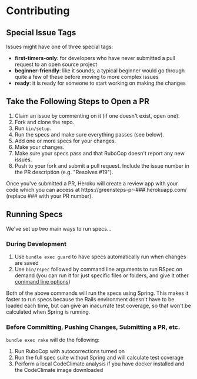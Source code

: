 # Contributing

## Special Issue Tags
Issues might have one of three special tags:
- **first-timers-only**: for developers who have never submitted a pull request
  to an open source project
- **beginner-friendly**: like it sounds; a typical beginner would go through
quite a few of these before moving to more complex issues
- **ready**: it is ready for someone to start working on making the changes

## Take the Following Steps to Open a PR

1. Claim an issue by commenting on it (if one doesn't exist, open one).
2. Fork and clone the repo.
3. Run `bin/setup`.
4. Run the specs and make sure everything passes (see below).
5. Add one or more specs for your changes.
6. Make your changes.
7. Make sure your specs pass and that RuboCop doesn't report any new issues.
8. Push to your fork and submit a pull request. Include the issue number in the
   PR description (e.g. "Resolves #19").

Once you've submitted a PR, Heroku will create a review app with your code which
you can access at https://greensteps-pr-###.herokuapp.com/ (replace ### with
your PR number).

## Running Specs

We've set up two main ways to run specs...

### During Development

1. Use `bundle exec guard` to have specs automatically run when changes are
   saved
2. Use `bin/rspec` followed by command line arguments to run RSpec on demand
   (you can run it for just specific files or folders, and give it other
   [command line options](https://relishapp.com/rspec/rspec-core/docs/command-line))

Both of the above commands will run the specs using Spring. This makes it faster
to run specs because the Rails environment doesn't have to be loaded each time,
but can give an inacurrate test coverage, so that won't be calculated when
Spring is running.

### Before Committing, Pushing Changes, Submitting a PR, etc.

`bundle exec rake` will do the following:

1. Run RuboCop with autocorrections turned on
2. Run the full spec suite without Spring and will calculate test coverage
3. Perform a local CodeClimate analysis if you have docker installed and the
   CodeClimate image downloaded
